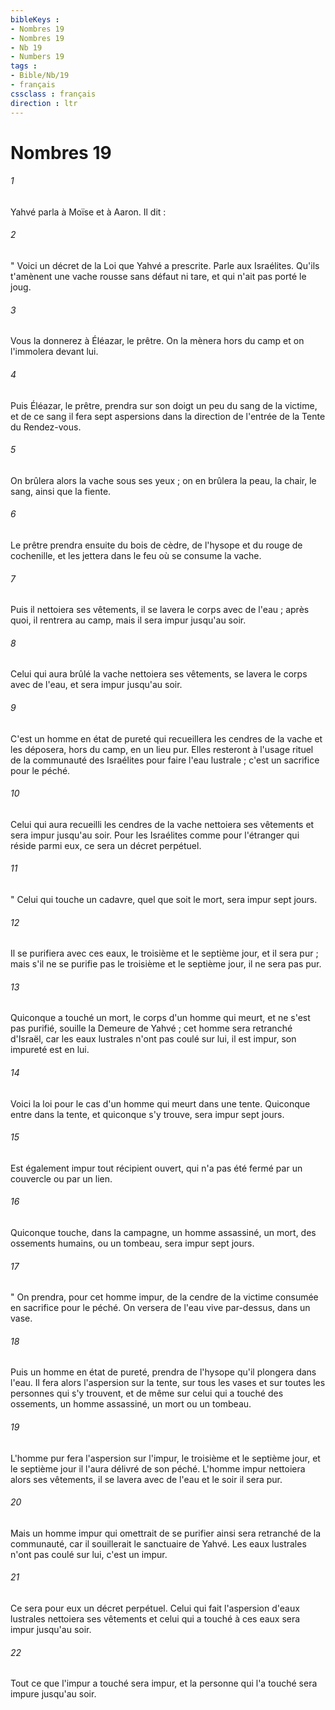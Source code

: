 ```yaml
---
bibleKeys : 
- Nombres 19
- Nombres 19
- Nb 19
- Numbers 19
tags : 
- Bible/Nb/19
- français
cssclass : français
direction : ltr
---
```


# Nombres 19

###### 1
Yahvé parla à Moïse et à Aaron. Il dit : 
###### 2
" Voici un décret de la Loi que Yahvé a prescrite. Parle aux Israélites. Qu'ils t'amènent une vache rousse sans défaut ni tare, et qui n'ait pas porté le joug. 
###### 3
Vous la donnerez à Éléazar, le prêtre. On la mènera hors du camp et on l'immolera devant lui. 
###### 4
Puis Éléazar, le prêtre, prendra sur son doigt un peu du sang de la victime, et de ce sang il fera sept aspersions dans la direction de l'entrée de la Tente du Rendez-vous. 
###### 5
On brûlera alors la vache sous ses yeux ; on en brûlera la peau, la chair, le sang, ainsi que la fiente. 
###### 6
Le prêtre prendra ensuite du bois de cèdre, de l'hysope et du rouge de cochenille, et les jettera dans le feu où se consume la vache. 
###### 7
Puis il nettoiera ses vêtements, il se lavera le corps avec de l'eau ; après quoi, il rentrera au camp, mais il sera impur jusqu'au soir. 
###### 8
Celui qui aura brûlé la vache nettoiera ses vêtements, se lavera le corps avec de l'eau, et sera impur jusqu'au soir. 
###### 9
C'est un homme en état de pureté qui recueillera les cendres de la vache et les déposera, hors du camp, en un lieu pur. Elles resteront à l'usage rituel de la communauté des Israélites pour faire l'eau lustrale ; c'est un sacrifice pour le péché. 
###### 10
Celui qui aura recueilli les cendres de la vache nettoiera ses vêtements et sera impur jusqu'au soir. Pour les Israélites comme pour l'étranger qui réside parmi eux, ce sera un décret perpétuel. 
###### 11
" Celui qui touche un cadavre, quel que soit le mort, sera impur sept jours. 
###### 12
Il se purifiera avec ces eaux, le troisième et le septième jour, et il sera pur ; mais s'il ne se purifie pas le troisième et le septième jour, il ne sera pas pur. 
###### 13
Quiconque a touché un mort, le corps d'un homme qui meurt, et ne s'est pas purifié, souille la Demeure de Yahvé ; cet homme sera retranché d'Israël, car les eaux lustrales n'ont pas coulé sur lui, il est impur, son impureté est en lui. 
###### 14
Voici la loi pour le cas d'un homme qui meurt dans une tente. Quiconque entre dans la tente, et quiconque s'y trouve, sera impur sept jours. 
###### 15
Est également impur tout récipient ouvert, qui n'a pas été fermé par un couvercle ou par un lien. 
###### 16
Quiconque touche, dans la campagne, un homme assassiné, un mort, des ossements humains, ou un tombeau, sera impur sept jours. 
###### 17
" On prendra, pour cet homme impur, de la cendre de la victime consumée en sacrifice pour le péché. On versera de l'eau vive par-dessus, dans un vase. 
###### 18
Puis un homme en état de pureté, prendra de l'hysope qu'il plongera dans l'eau. Il fera alors l'aspersion sur la tente, sur tous les vases et sur toutes les personnes qui s'y trouvent, et de même sur celui qui a touché des ossements, un homme assassiné, un mort ou un tombeau. 
###### 19
L'homme pur fera l'aspersion sur l'impur, le troisième et le septième jour, et le septième jour il l'aura délivré de son péché. L'homme impur nettoiera alors ses vêtements, il se lavera avec de l'eau et le soir il sera pur. 
###### 20
Mais un homme impur qui omettrait de se purifier ainsi sera retranché de la communauté, car il souillerait le sanctuaire de Yahvé. Les eaux lustrales n'ont pas coulé sur lui, c'est un impur. 
###### 21
Ce sera pour eux un décret perpétuel. Celui qui fait l'aspersion d'eaux lustrales nettoiera ses vêtements et celui qui a touché à ces eaux sera impur jusqu'au soir. 
###### 22
Tout ce que l'impur a touché sera impur, et la personne qui l'a touché sera impure jusqu'au soir. 
